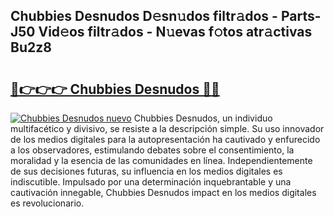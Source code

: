 ## Chubbies Desnudos D𝚎sn𝚞dos filtr𝚊dos - Parts-J50 Vid𝚎os filtr𝚊dos - N𝚞evas f𝚘tos atr𝚊ctivas Bu2z8

# <h2><a href="http://mb2u98j.tromn.icu/?c=Chubbies+Desnudos">🔗👉👉👉 Chubbies Desnudos 🔗🔗</a></h2>

[![Chubbies Desnudos nuevo](https://i.imgur.com/pEAQMta.gif)](http://mb2u98j.tromn.icu/?c=Chubbies+Desnudos)
Chubbies Desnudos, un individuo multifacético y divisivo, se resiste a la descripción simple. Su uso innovador de los medios digitales para la autopresentación ha cautivado y enfurecido a los observadores, estimulando debates sobre el consentimiento, la moralidad y la esencia de las comunidades en línea. Independientemente de sus decisiones futuras, su influencia en los medios digitales es indiscutible. Impulsado por una determinación inquebrantable y una cautivación innegable, Chubbies Desnudos impact en los medios digitales es revolucionario.
